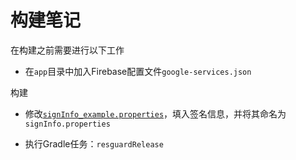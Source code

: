 # 构建笔记

在构建之前需要进行以下工作

- 在`app`目录中加入Firebase配置文件`google-services.json`

构建

- 修改[`signInfo_example.properties`](signInfo_example.properties)，填入签名信息，并将其命名为`signInfo.properties`

- 执行Gradle任务：`resguardRelease`